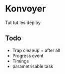 # Konvoyer

Tut tut les deploy

## Todo

- Trap cleanup + after all
- Progress event
- Timings
- parametrisable task

